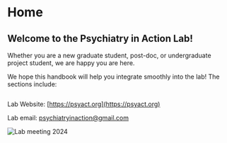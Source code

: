 # Home

## Welcome to the Psychiatry in Action Lab!

Whether you are a new graduate student, post-doc, or undergraduate project student, we are happy you are here.

We hope this handbook will help you integrate smoothly into the lab! The sections include: 

```{tableofcontents}
```

Lab Website: [https://psyact.org](https://psyact.org)

Lab email: psychiatryinaction@gmail.com

![Lab meeting 2024][2]

  [1]: https://osf.io/3m74n
  [2]: https://mfr.osf.io/export?url=https://osf.io/download/m2h49/?direct=&mode=render&format=2400x2400.jpeg
  [3]: http://psyact.org